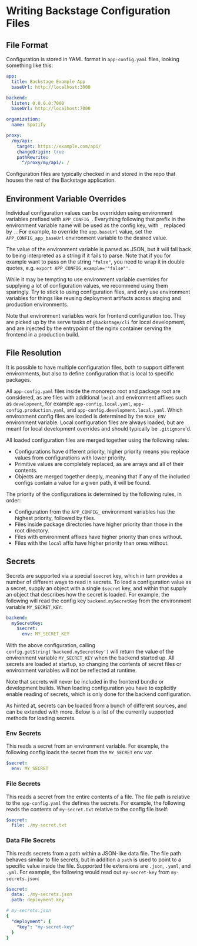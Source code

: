 # Writing Backstage Configuration Files

## File Format

Configuration is stored in YAML format in `app-config.yaml` files, looking
something like this:

```yaml
app:
  title: Backstage Example App
  baseUrl: http://localhost:3000

backend:
  listen: 0.0.0.0:7000
  baseUrl: http://localhost:7000

organization:
  name: Spotify

proxy:
  /my/api:
    target: https://example.com/api/
    changeOrigin: true
    pathRewrite:
      ^/proxy/my/api/: /
```

Configuration files are typically checked in and stored in the repo that houses
the rest of the Backstage application.

## Environment Variable Overrides

Individual configuration values can be overridden using environment variables
prefixed with `APP_CONFIG_`. Everything following that prefix in the environment
variable name will be used as the config key, with `_` replaced by `.`. For
example, to override the `app.baseUrl` value, set the `APP_CONFIG_app_baseUrl`
environment variable to the desired value.

The value of the environment variable is parsed as JSON, but it will fall back
to being interpreted as a string if it fails to parse. Note that if you for
example want to pass on the string `"false"`, you need to wrap it in double
quotes, e.g. `export APP_CONFIG_example='"false"'`.

While it may be tempting to use environment variable overrides for supplying a
lot of configuration values, we recommend using them sparingly. Try to stick to
using configuration files, and only use environment variables for things like
reusing deployment artifacts across staging and production environments.

Note that environment variables work for frontend configuration too. They are
picked up by the serve tasks of `@backstage/cli` for local development, and are
injected by the entrypoint of the nginx container serving the frontend in a
production build.

## File Resolution

It is possible to have multiple configuration files, both to support different
environments, but also to define configuration that is local to specific
packages.

All `app-config.yaml` files inside the monorepo root and package root are
considered, as are files with additional `local` and environment affixes such as
`development`, for example `app-config.local.yaml`,
`app-config.production.yaml`, and `app-config.development.local.yaml`. Which
environment config files are loaded is determined by the `NODE_ENV` environment
variable. Local configuration files are always loaded, but are meant for local
development overrides and should typically be `.gitignore`'d.

All loaded configuration files are merged together using the following rules:

- Configurations have different priority, higher priority means you replace
  values from configurations with lower priority.
- Primitive values are completely replaced, as are arrays and all of their
  contents.
- Objects are merged together deeply, meaning that if any of the included
  configs contain a value for a given path, it will be found.

The priority of the configurations is determined by the following rules, in
order:

- Configuration from the `APP_CONFIG_` environment variables has the highest
  priority, followed by files.
- Files inside package directories have higher priority than those in the root
  directory.
- Files with environment affixes have higher priority than ones without.
- Files with the `local` affix have higher priority than ones without.

## Secrets

Secrets are supported via a special `$secret` key, which in turn provides a
number of different ways to read in secrets. To load a configuration value as a
secret, supply an object with a single `$secret` key, and within that supply an
object that describes how the secret is loaded. For example, the following will
read the config key `backend.mySecretKey` from the environment variable
`MY_SECRET_KEY`:

```yaml
backend:
  mySecretKey:
    $secret:
      env: MY_SECRET_KEY
```

With the above configuration, calling `config.getString('backend.mySecretKey')`
will return the value of the environment variable `MY_SECRET_KEY` when the
backend started up. All secrets are loaded at startup, so changing the contents
of secret files or environment variables will not be reflected at runtime.

Note that secrets will never be included in the frontend bundle or development
builds. When loading configuration you have to explicitly enable reading of
secrets, which is only done for the backend configuration.

As hinted at, secrets can be loaded from a bunch of different sources, and can
be extended with more. Below is a list of the currently supported methods for
loading secrets.

### Env Secrets

This reads a secret from an environment variable. For example, the following
config loads the secret from the `MY_SECRET` env var.

```yaml
$secret:
  env: MY_SECRET
```

### File Secrets

This reads a secret from the entire contents of a file. The file path is
relative to the `app-config.yaml` the defines the secrets. For example, the
following reads the contents of `my-secret.txt` relative to the config file
itself:

```yaml
$secret:
  file: ./my-secret.txt
```

### Data File Secrets

This reads secrets from a path within a JSON-like data file. The file path
behaves similar to file secrets, but in addition a `path` is used to point to a
specific value inside the file. Supported file extensions are `.json`, `.yaml`,
and `.yml`. For example, the following would read out `my-secret-key` from
`my-secrets.json`:

```yaml
$secret:
  data: ./my-secrets.json
  path: deployment.key

# my-secrets.json
{
  "deployment": {
    "key": "my-secret-key"
  }
}
```
